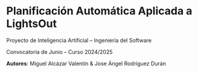 # Planificación Automática Aplicada a LightsOut

Proyecto de Inteligencia Artificial – Ingeniería del Software

Convocatoria de Junio – Curso 2024/2025

**Autores**: Miguel Alcázar Valentín & Jose Ángel Rodríguez Durán
